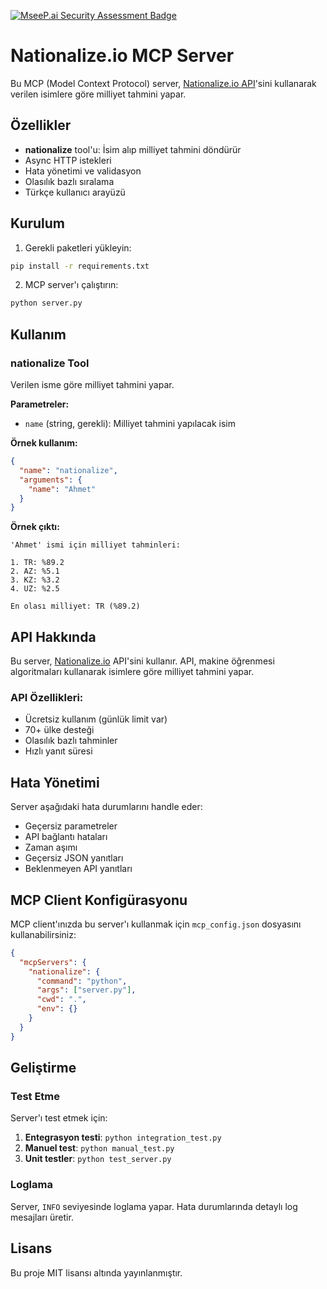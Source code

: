 [![MseeP.ai Security Assessment Badge](https://mseep.net/pr/ahmetcvlk-nationality-mcp-new-badge.png)](https://mseep.ai/app/ahmetcvlk-nationality-mcp-new)

# Nationalize.io MCP Server

Bu MCP (Model Context Protocol) server, [Nationalize.io API](https://nationalize.io)'sini kullanarak verilen isimlere göre milliyet tahmini yapar.

## Özellikler

- **nationalize** tool'u: İsim alıp milliyet tahmini döndürür
- Async HTTP istekleri
- Hata yönetimi ve validasyon
- Olasılık bazlı sıralama
- Türkçe kullanıcı arayüzü

## Kurulum

1. Gerekli paketleri yükleyin:
```bash
pip install -r requirements.txt
```

2. MCP server'ı çalıştırın:
```bash
python server.py
```

## Kullanım

### nationalize Tool

Verilen isme göre milliyet tahmini yapar.

**Parametreler:**
- `name` (string, gerekli): Milliyet tahmini yapılacak isim

**Örnek kullanım:**
```json
{
  "name": "nationalize",
  "arguments": {
    "name": "Ahmet"
  }
}
```

**Örnek çıktı:**
```
'Ahmet' ismi için milliyet tahminleri:

1. TR: %89.2
2. AZ: %5.1
3. KZ: %3.2
4. UZ: %2.5

En olası milliyet: TR (%89.2)
```

## API Hakkında

Bu server, [Nationalize.io](https://nationalize.io) API'sini kullanır. API, makine öğrenmesi algoritmaları kullanarak isimlere göre milliyet tahmini yapar.

### API Özellikleri:
- Ücretsiz kullanım (günlük limit var)
- 70+ ülke desteği
- Olasılık bazlı tahminler
- Hızlı yanıt süresi

## Hata Yönetimi

Server aşağıdaki hata durumlarını handle eder:
- Geçersiz parametreler
- API bağlantı hataları
- Zaman aşımı
- Geçersiz JSON yanıtları
- Beklenmeyen API yanıtları

## MCP Client Konfigürasyonu

MCP client'ınızda bu server'ı kullanmak için `mcp_config.json` dosyasını kullanabilirsiniz:

```json
{
  "mcpServers": {
    "nationalize": {
      "command": "python",
      "args": ["server.py"],
      "cwd": ".",
      "env": {}
    }
  }
}
```

## Geliştirme

### Test Etme

Server'ı test etmek için:

1. **Entegrasyon testi**: `python integration_test.py`
2. **Manuel test**: `python manual_test.py`
3. **Unit testler**: `python test_server.py`

### Loglama

Server, `INFO` seviyesinde loglama yapar. Hata durumlarında detaylı log mesajları üretir.

## Lisans

Bu proje MIT lisansı altında yayınlanmıştır.
